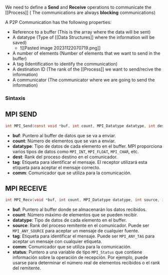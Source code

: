 
We need to define a **Send** and **Receive** operations to communicate the [[Process]] ( The communications are always **blocking** communications)

A P2P Communication has the following properties:

* Reference to a buffer (This is the array where the data will be sent)
* A datatype (Type of [[Data Structures]] where the information will be saved)
	* ![[Pasted image 20231122070719.png]]
* A number of elements (Number of elements that we want to send in the buffer)
* A tag (Identification to identify the communication)
* A destination ID (The rank of the [[Process]] we want to send/recive the information)
* A communicator (The communicator where we are going to send the information)

### Sintaxis

## MPI SEND
```c
int MPI_Send(const void *buf, int count, MPI_Datatype datatype, int dest, int tag, MPI_Comm comm)

```
- **buf**: Puntero al buffer de datos que se va a enviar.
- **count**: Número de elementos que se van a enviar.
- **datatype**: Tipo de datos de cada elemento en el buffer. MPI proporciona varios tipos de datos como `MPI_INT`, `MPI_FLOAT`, `MPI_CHAR`, etc.
- **dest**: Rank del proceso destino en el comunicador.
- **tag**: Etiqueta para identificar el mensaje. El receptor utilizará esta etiqueta para aceptar el mensaje correcto.
- **comm**: Comunicador que se utiliza para la comunicación.
## MPI RECEIVE
```c
int MPI_Recv(void *buf, int count, MPI_Datatype datatype, int source, int tag, MPI_Comm comm, MPI_Status *status)
```

- **buf**: Puntero al buffer donde se almacenarán los datos recibidos.
- **count**: Número máximo de elementos que se pueden recibir.
- **datatype**: Tipo de datos de cada elemento en el buffer.
- **source**: Rank del proceso remitente en el comunicador. Puede ser `MPI_ANY_SOURCE` para aceptar un mensaje de cualquier fuente.
- **tag**: Etiqueta para identificar el mensaje. Puede ser `MPI_ANY_TAG` para aceptar un mensaje con cualquier etiqueta.
- **comm**: Comunicador que se utiliza para la comunicación.
- **status**: Puntero a una variable de tipo `MPI_Status` que contiene información sobre la operación de recepción. Por ejemplo, puede usarse para determinar el número real de elementos recibidos o el rank del remitente.